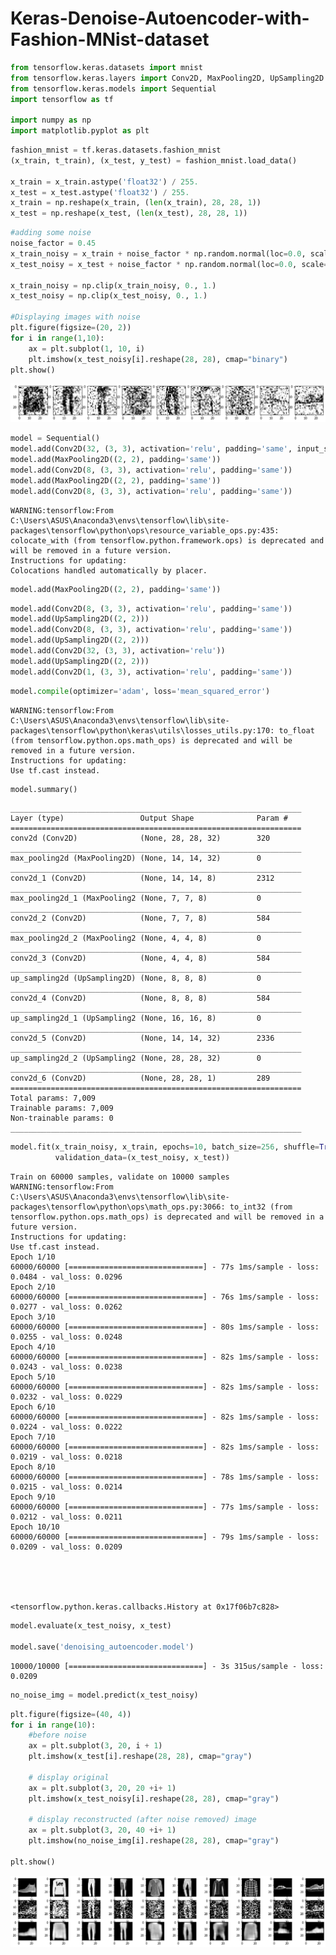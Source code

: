 # Keras-Denoise-Autoencoder-with-Fashion-MNist-dataset



```python
from tensorflow.keras.datasets import mnist
from tensorflow.keras.layers import Conv2D, MaxPooling2D, UpSampling2D
from tensorflow.keras.models import Sequential
import tensorflow as tf

import numpy as np
import matplotlib.pyplot as plt
```


```python
fashion_mnist = tf.keras.datasets.fashion_mnist
(x_train, t_train), (x_test, y_test) = fashion_mnist.load_data()

x_train = x_train.astype('float32') / 255.
x_test = x_test.astype('float32') / 255.
x_train = np.reshape(x_train, (len(x_train), 28, 28, 1))
x_test = np.reshape(x_test, (len(x_test), 28, 28, 1))
```


```python
#adding some noise
noise_factor = 0.45
x_train_noisy = x_train + noise_factor * np.random.normal(loc=0.0, scale=1.0, size=x_train.shape) 
x_test_noisy = x_test + noise_factor * np.random.normal(loc=0.0, scale=1.0, size=x_test.shape) 

x_train_noisy = np.clip(x_train_noisy, 0., 1.)
x_test_noisy = np.clip(x_test_noisy, 0., 1.)

#Displaying images with noise
plt.figure(figsize=(20, 2))
for i in range(1,10):
    ax = plt.subplot(1, 10, i)
    plt.imshow(x_test_noisy[i].reshape(28, 28), cmap="binary")
plt.show()

```


![png](output_2_0.png)



```python
model = Sequential()
model.add(Conv2D(32, (3, 3), activation='relu', padding='same', input_shape=(28, 28, 1)))
model.add(MaxPooling2D((2, 2), padding='same'))
model.add(Conv2D(8, (3, 3), activation='relu', padding='same'))
model.add(MaxPooling2D((2, 2), padding='same'))
model.add(Conv2D(8, (3, 3), activation='relu', padding='same'))
```

    WARNING:tensorflow:From C:\Users\ASUS\Anaconda3\envs\tensorflow\lib\site-packages\tensorflow\python\ops\resource_variable_ops.py:435: colocate_with (from tensorflow.python.framework.ops) is deprecated and will be removed in a future version.
    Instructions for updating:
    Colocations handled automatically by placer.
    


```python
model.add(MaxPooling2D((2, 2), padding='same'))
```


```python
model.add(Conv2D(8, (3, 3), activation='relu', padding='same'))
model.add(UpSampling2D((2, 2)))
model.add(Conv2D(8, (3, 3), activation='relu', padding='same'))
model.add(UpSampling2D((2, 2)))
model.add(Conv2D(32, (3, 3), activation='relu'))
model.add(UpSampling2D((2, 2)))
model.add(Conv2D(1, (3, 3), activation='relu', padding='same'))
```


```python
model.compile(optimizer='adam', loss='mean_squared_error')
```

    WARNING:tensorflow:From C:\Users\ASUS\Anaconda3\envs\tensorflow\lib\site-packages\tensorflow\python\keras\utils\losses_utils.py:170: to_float (from tensorflow.python.ops.math_ops) is deprecated and will be removed in a future version.
    Instructions for updating:
    Use tf.cast instead.
    


```python
model.summary()

```

    _________________________________________________________________
    Layer (type)                 Output Shape              Param #   
    =================================================================
    conv2d (Conv2D)              (None, 28, 28, 32)        320       
    _________________________________________________________________
    max_pooling2d (MaxPooling2D) (None, 14, 14, 32)        0         
    _________________________________________________________________
    conv2d_1 (Conv2D)            (None, 14, 14, 8)         2312      
    _________________________________________________________________
    max_pooling2d_1 (MaxPooling2 (None, 7, 7, 8)           0         
    _________________________________________________________________
    conv2d_2 (Conv2D)            (None, 7, 7, 8)           584       
    _________________________________________________________________
    max_pooling2d_2 (MaxPooling2 (None, 4, 4, 8)           0         
    _________________________________________________________________
    conv2d_3 (Conv2D)            (None, 4, 4, 8)           584       
    _________________________________________________________________
    up_sampling2d (UpSampling2D) (None, 8, 8, 8)           0         
    _________________________________________________________________
    conv2d_4 (Conv2D)            (None, 8, 8, 8)           584       
    _________________________________________________________________
    up_sampling2d_1 (UpSampling2 (None, 16, 16, 8)         0         
    _________________________________________________________________
    conv2d_5 (Conv2D)            (None, 14, 14, 32)        2336      
    _________________________________________________________________
    up_sampling2d_2 (UpSampling2 (None, 28, 28, 32)        0         
    _________________________________________________________________
    conv2d_6 (Conv2D)            (None, 28, 28, 1)         289       
    =================================================================
    Total params: 7,009
    Trainable params: 7,009
    Non-trainable params: 0
    _________________________________________________________________
    


```python
model.fit(x_train_noisy, x_train, epochs=10, batch_size=256, shuffle=True, 
          validation_data=(x_test_noisy, x_test))
```

    Train on 60000 samples, validate on 10000 samples
    WARNING:tensorflow:From C:\Users\ASUS\Anaconda3\envs\tensorflow\lib\site-packages\tensorflow\python\ops\math_ops.py:3066: to_int32 (from tensorflow.python.ops.math_ops) is deprecated and will be removed in a future version.
    Instructions for updating:
    Use tf.cast instead.
    Epoch 1/10
    60000/60000 [==============================] - 77s 1ms/sample - loss: 0.0484 - val_loss: 0.0296
    Epoch 2/10
    60000/60000 [==============================] - 76s 1ms/sample - loss: 0.0277 - val_loss: 0.0262
    Epoch 3/10
    60000/60000 [==============================] - 80s 1ms/sample - loss: 0.0255 - val_loss: 0.0248
    Epoch 4/10
    60000/60000 [==============================] - 82s 1ms/sample - loss: 0.0243 - val_loss: 0.0238
    Epoch 5/10
    60000/60000 [==============================] - 82s 1ms/sample - loss: 0.0232 - val_loss: 0.0229
    Epoch 6/10
    60000/60000 [==============================] - 82s 1ms/sample - loss: 0.0224 - val_loss: 0.0222
    Epoch 7/10
    60000/60000 [==============================] - 82s 1ms/sample - loss: 0.0219 - val_loss: 0.0218
    Epoch 8/10
    60000/60000 [==============================] - 78s 1ms/sample - loss: 0.0215 - val_loss: 0.0214
    Epoch 9/10
    60000/60000 [==============================] - 77s 1ms/sample - loss: 0.0212 - val_loss: 0.0211
    Epoch 10/10
    60000/60000 [==============================] - 79s 1ms/sample - loss: 0.0209 - val_loss: 0.0209
    




    <tensorflow.python.keras.callbacks.History at 0x17f06b7c828>




```python
model.evaluate(x_test_noisy, x_test)

model.save('denoising_autoencoder.model')
```

    10000/10000 [==============================] - 3s 315us/sample - loss: 0.0209
    


```python
no_noise_img = model.predict(x_test_noisy)
```


```python
plt.figure(figsize=(40, 4))
for i in range(10):
    #before noise
    ax = plt.subplot(3, 20, i + 1)
    plt.imshow(x_test[i].reshape(28, 28), cmap="gray")
    
    # display original
    ax = plt.subplot(3, 20, 20 +i+ 1)
    plt.imshow(x_test_noisy[i].reshape(28, 28), cmap="gray")
    
    # display reconstructed (after noise removed) image
    ax = plt.subplot(3, 20, 40 +i+ 1)
    plt.imshow(no_noise_img[i].reshape(28, 28), cmap="gray")

plt.show()
```


![png](output_11_0.png)



```python

```
